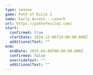 ```yaml
---
type: season
game: Path of Exile 2
name: Early Access - Launch
url: https://pathofexile2.com/
start:
  confirmed: true
  startDate: 2024-12-06T19:00:00.000Z
  additionalText: ""
end:
  endDate: 2025-04-04T00:00:00.000Z
  confirmed: false
  overrideText: ""
  additionalText: ""
---
```

